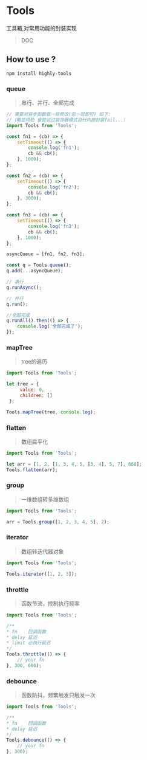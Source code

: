 # Tools
工具箱,对常用功能的封装实现

> DOC

## How to use ?

```npm
npm install highly-tools
```

### queue
> 串行、并行、全部完成
```javascript
// 需要对异步函数做一些修改(包一层即可) 如下:
//（略显鸡肋 曾尝试过装饰器模式自行内部封装fail...）
import Tools from 'Tools';

const fn1 = (cb) => {
    setTimeout(() => {
        console.log('fn1');
        cb && cb();
    }, 1000);
};

const fn2 = (cb) => {
    setTimeout(() => {
        console.log('fn2');
        cb && cb();
    }, 3000);
};

const fn3 = (cb) => {
    setTimeout(() => {
        console.log('fn3');
        cb && cb();
    }, 1000);
};

asyncQueue = [fn1, fn2, fn3];

const q = Tools.queue();
q.add(...asyncQueue);

// 串行
q.runAsync();

// 并行
q.run();

//全部完成
q.runAll().then(() => {
    console.log('全部完成了');
});
```

### mapTree
> tree的遍历
```javascript
import Tools from 'Tools';

let tree = {
     value: 0,
     children: []
 };

Tools.mapTree(tree, console.log);
```

### flatten
> 数组扁平化
```javascript
import Tools from 'Tools';

let arr = [1, 2, [1, 3, 4, 5, [3, 4], 5, 7], 668];
Tools.flatten(arr);
```

### group
> 一维数组转多维数组
```javascript
import Tools from 'Tools';

arr = Tools.group([1, 2, 3, 4, 5], 2);
```

### iterator
> 数组转迭代器对象
```javascript
import Tools from 'Tools';

Tools.iterator([1, 2, 3]);
```

### throttle
> 函数节流，控制执行频率
```javascript
import Tools from 'Tools';

/**
* fn    回调函数
* delay 延迟
* limit 必执行延迟
*/
Tools.throttle(() => {
    // your fn
}, 300, 600);
```

### debounce
> 函数防抖，频繁触发只触发一次
```javascript
import Tools from 'Tools';

/**
* fn    回调函数
* delay 延迟
*/
Tools.debounce(() => {
    // your fn
}, 300);
```
